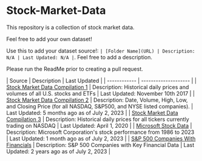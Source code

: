 # Stock-Market-Data
This repository is a collection of stock market data.

Feel free to add your own dataset!

Use this to add your dataset source!: ```| [Folder Name](URL) | Description: N/A | Last Updated: N/A |```. Feel free to add a description.

Please run the ReadMe prior to creating a pull request.

| Source | Description | Last Updated |
| ------------ | -------------------- |
| [Stock Market Data Compilation 1](https://www.kaggle.com/datasets/borismarjanovic/price-volume-data-for-all-us-stocks-etfs) | Description: Historical daily prices and volumes of all U.S. stocks and ETFs | Last Updated: November 10th 2017 |
| [Stock Market Data Compilation 2](https://www.kaggle.com/datasets/paultimothymooney/stock-market-data) | Description: Date, Volume, High, Low, and Closing Price (for all NASDAQ, S&P500, and NYSE listed companies). | Last Updated: 5 months ago as of July 2, 2023 |
| [Stock Market Data Compilation 3](https://www.kaggle.com/datasets/jacksoncrow/stock-market-dataset) | Description: Historical daily prices for all tickers currently trading on NASDAQ | Last Updated: April 1, 2020 |
| [Microsoft Stock Data](https://www.kaggle.com/datasets/bilalwaseer/microsoft-stocks-from-1986-to-2023) | Description: Microsoft Corporation's stock performance from 1986 to 2023 | Last Updated: 1 month ago as of July 2, 2023 |
| [S&P 500 Companies With Financials](https://datahub.io/core/s-and-p-500-companies-financials#data) | Description: S&P 500 Companies with Key Financial Data | Last Updated: 2 years ago as of July 2, 2023 |
